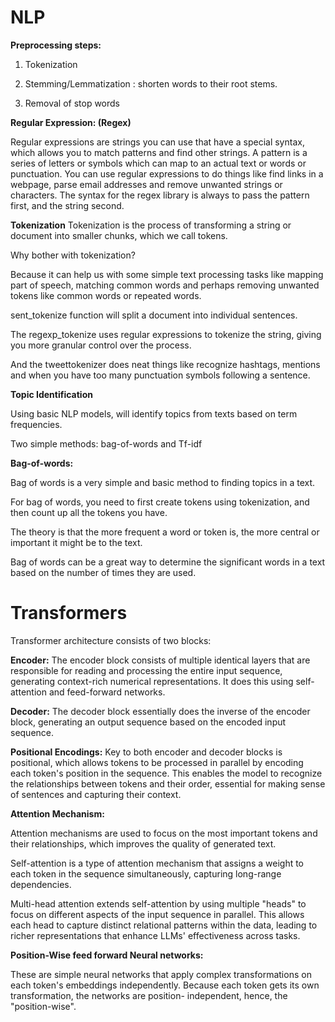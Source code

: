 # NLP

**Preprocessing steps:**

1. Tokenization
   
2. Stemming/Lemmatization : shorten words to their root stems.
   
3. Removal of stop words


**Regular Expression: (Regex)**

Regular expressions are strings you can use that have a special syntax, which allows you to match patterns and find other strings. 
A pattern is a series of letters or symbols which can map to an actual text or words or punctuation. You can use regular expressions to do things like find links in a webpage, parse email addresses and remove unwanted strings or characters. 
The syntax for the regex library is always to pass the pattern first, and the string second.

**Tokenization**
Tokenization is the process of transforming a string or document into smaller chunks, which we call tokens. 

Why bother with tokenization? 

Because it can help us with some simple text processing tasks like mapping part of speech, matching common words and perhaps removing unwanted tokens like common words or repeated words. 

sent_tokenize function will split a document into individual sentences. 

The regexp_tokenize uses regular expressions to tokenize the string, giving you more granular control over the process. 

And the tweettokenizer does neat things like recognize hashtags, mentions and when you have too many punctuation symbols following a sentence.

**Topic Identification**

Using basic NLP models, will identify topics from texts based on term frequencies. 

Two simple methods: bag-of-words and Tf-idf

**Bag-of-words:**

Bag of words is a very simple and basic method to finding topics in a text. 

For bag of words, you need to first create tokens using tokenization, and then count up all the tokens you have. 

The theory is that the more frequent a word or token is, the more central or important it might be to the text. 

Bag of words can be a great way to determine the significant words in a text based on the number of times they are used.

# Transformers

Transformer architecture consists of two blocks:

**Encoder:**
   The encoder block consists of multiple identical layers that are responsible for reading and processing the entire input sequence, generating context-rich numerical representations.
   It does this using self-attention and feed-forward networks.

**Decoder:**
   The decoder block essentially does the inverse of the encoder block, generating an output sequence based on the encoded input sequence.
   
**Positional Encodings:**
     Key to both encoder and decoder blocks is positional, which allows tokens to be processed in parallel by encoding each token's position in the sequence. 
     This enables the model to recognize the relationships between tokens and their order, essential for making sense of sentences and capturing their context.

**Attention Mechanism:**

 Attention mechanisms are used to focus on the most important tokens and their relationships, which improves the quality of generated text.

 Self-attention is a type of attention mechanism that assigns a weight to each token in the sequence simultaneously, capturing long-range dependencies.

 Multi-head attention extends self-attention by using multiple "heads" to focus on different aspects of the input sequence in parallel. This allows each head to capture distinct relational 
 patterns within the data, leading to richer representations that enhance LLMs' effectiveness across tasks.

 **Position-Wise feed forward Neural networks:**
 
 These are simple neural networks that apply complex transformations on each token's embeddings independently. 
 Because each token gets its own transformation, the networks are position- independent, hence, the "position-wise".

